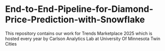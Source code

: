 # End-to-End-Pipeline-for-Diamond-Price-Prediction-with-Snowflake
This repository contains our work for Trends Marketplace 2025 which is hosted every year by Carlson Analytics Lab at University Of Minnesota Twin Cities
